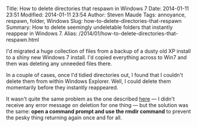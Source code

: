 Title: How to delete directories that respawn in Windows 7
Date: 2014-01-11 23:51
Modified: 2014-01-11 23:54
Author: Steven Maude
Tags: annoyance, respawn, folder, Windows
Slug: how-to-delete-directories-that-respawn
Summary: How to delete seemingly undeletable folders that instantly reappear in Windows 7.
Alias: /2014/01/how-to-delete-directories-that-respawn.html

I'd migrated a huge collection of files from a backup of a dusty old XP
install to a shiny new Windows 7 install. I'd copied everything across
to Win7 and then was deleting any unneeded files there.

In a couple of
cases, once I'd tidied directories out, I found that I couldn't delete
them from within Windows Explorer. Well, I could delete them momentarily
before they instantly reappeared.

It wasn't quite the same problem as the one described
[here](http://serverfault.com/questions/429330/deleting-an-undeletable-directory-in-windows-7)
— I didn't receive any error message on deletion for one thing — but the
solution was the same: **open a command prompt and use the rmdir
command** to prevent the pesky thing returning again once and for all.
